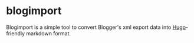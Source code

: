 blogimport
==========

Blogimport is a simple tool to convert Blogger's xml export data into
[Hugo](http://hugo.spf13.com)-friendly markdown format.

